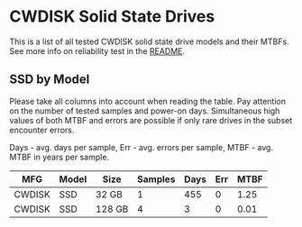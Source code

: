 CWDISK Solid State Drives
=========================

This is a list of all tested CWDISK solid state drive models and their MTBFs. See
more info on reliability test in the [README](https://github.com/bsdhw/SMART).

SSD by Model
------------

Please take all columns into account when reading the table. Pay attention on the
number of tested samples and power-on days. Simultaneous high values of both MTBF
and errors are possible if only rare drives in the subset encounter errors.

Days - avg. days per sample,
Err  - avg. errors per sample,
MTBF - avg. MTBF in years per sample.

| MFG       | Model              | Size   | Samples | Days  | Err   | MTBF |
|-----------|--------------------|--------|---------|-------|-------|------|
| CWDISK    | SSD                | 32 GB  | 1       | 455   | 0     | 1.25   |
| CWDISK    | SSD                | 128 GB | 4       | 3     | 0     | 0.01   |
